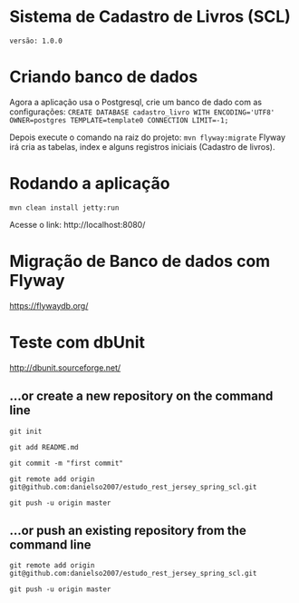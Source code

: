 # Sistema de Cadastro de Livros (SCL)

`versão: 1.0.0`

# Criando banco de dados

Agora a aplicação usa o Postgresql, crie um banco de dado com as configurações:
`CREATE DATABASE cadastro_livro WITH ENCODING='UTF8' OWNER=postgres TEMPLATE=template0 CONNECTION LIMIT=-1;`

Depois execute o comando na raiz do projeto:
`mvn flyway:migrate`
Flyway irá cria as tabelas, index e alguns registros iniciais (Cadastro de livros).

# Rodando a aplicação

`mvn clean install jetty:run`

Acesse o link: http://localhost:8080/

# Migração de Banco de dados com Flyway

https://flywaydb.org/

# Teste com dbUnit

http://dbunit.sourceforge.net/

## …or create a new repository on the command line

`git init`

`git add README.md`

`git commit -m "first commit"`

`git remote add origin git@github.com:danielso2007/estudo_rest_jersey_spring_scl.git`

`git push -u origin master`

## …or push an existing repository from the command line

`git remote add origin git@github.com:danielso2007/estudo_rest_jersey_spring_scl.git`

`git push -u origin master`